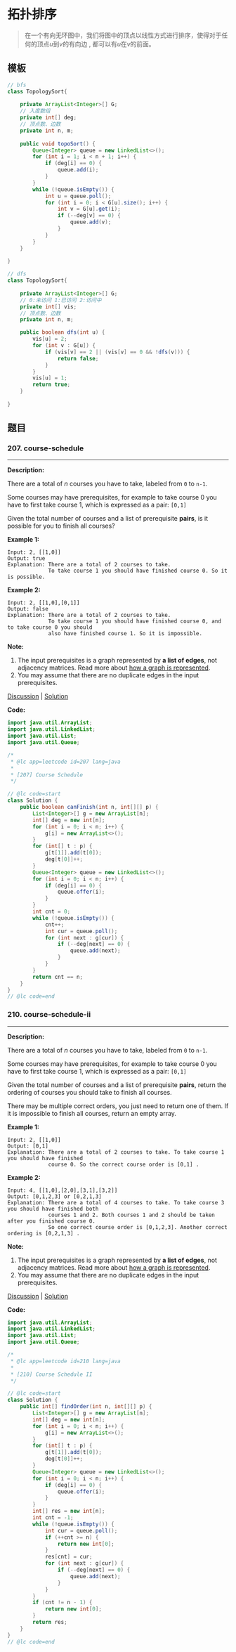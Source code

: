 # 拓扑排序

>  在一个有向无环图中，我们将图中的顶点以线性方式进行排序，使得对于任何的顶点$u$到$v$的有向边 , 都可以有$u$在$v$的前面。

## 模板

```java
// bfs
class TopologySort{
   
    private ArrayList<Integer>[] G;
    // 入度数组
    private int[] deg;
    // 顶点数、边数
    private int n, m;
    
    public void topoSort() {
        Queue<Integer> queue = new LinkedList<>();
        for (int i = 1; i < n + 1; i++) {
            if (deg[i] == 0) {
                queue.add(i);
            }
        }
        while (!queue.isEmpty()) {
            int u = queue.poll();
            for (int i = 0; i < G[u].size(); i++) {
                int v = G[u].get(i);
                if (--deg[v] == 0) {
                    queue.add(v);
                }
            }
        }
    }
    
}

// dfs
class TopologySort{
   
	private ArrayList<Integer>[] G;
    // 0:未访问 1:已访问 2:访问中
	private int[] vis;
    // 顶点数、边数
    private int n, m;

    public boolean dfs(int u) {
        vis[u] = 2;
        for (int v : G[u]) {
            if (vis[v] == 2 || (vis[v] == 0 && !dfs(v))) {
                return false;
            }
        }
        vis[u] = 1;
        return true;
    }
    
}
```

## 题目

### 207. course-schedule

------

**Description:**

There are a total of *n* courses you have to take, labeled from `0` to `n-1`.

Some courses may have prerequisites, for example to take course 0 you have to first take course 1, which is expressed as a pair: `[0,1]`

Given the total number of courses and a list of prerequisite **pairs**, is it possible for you to finish all courses?

**Example 1:**

```
Input: 2, [[1,0]] 
Output: true
Explanation: There are a total of 2 courses to take. 
             To take course 1 you should have finished course 0. So it is possible.
```

**Example 2:**

```
Input: 2, [[1,0],[0,1]]
Output: false
Explanation: There are a total of 2 courses to take. 
             To take course 1 you should have finished course 0, and to take course 0 you should
             also have finished course 1. So it is impossible.
```

**Note:**

1. The input prerequisites is a graph represented by **a list of edges**, not adjacency matrices. Read more about [how a graph is represented](https://www.khanacademy.org/computing/computer-science/algorithms/graph-representation/a/representing-graphs).
2. You may assume that there are no duplicate edges in the input prerequisites.

[Discussion](https://leetcode.com/problems/course-schedule/discuss/?currentPage=1&orderBy=most_votes&query=) | [Solution](https://leetcode.com/problems/course-schedule/solution/)

**Code:**

```java
import java.util.ArrayList;
import java.util.LinkedList;
import java.util.List;
import java.util.Queue;

/*
 * @lc app=leetcode id=207 lang=java
 *
 * [207] Course Schedule
 */

// @lc code=start
class Solution {
    public boolean canFinish(int n, int[][] p) {
        List<Integer>[] g = new ArrayList[n];
        int[] deg = new int[n];
        for (int i = 0; i < n; i++) {
            g[i] = new ArrayList<>();
        }
        for (int[] t : p) {
            g[t[1]].add(t[0]);
            deg[t[0]]++;
        }
        Queue<Integer> queue = new LinkedList<>();
        for (int i = 0; i < n; i++) {
            if (deg[i] == 0) {
                queue.offer(i);
            }
        }
        int cnt = 0;
        while (!queue.isEmpty()) {
            cnt++;
            int cur = queue.poll();
            for (int next : g[cur]) {
                if (--deg[next] == 0) {
                    queue.add(next);
                }
            }
        }
        return cnt == n;
    }
}
// @lc code=end
```

### 210. course-schedule-ii

------

**Description:**

There are a total of *n* courses you have to take, labeled from `0` to `n-1`.

Some courses may have prerequisites, for example to take course 0 you have to first take course 1, which is expressed as a pair: `[0,1]`

Given the total number of courses and a list of prerequisite **pairs**, return the ordering of courses you should take to finish all courses.

There may be multiple correct orders, you just need to return one of them. If it is impossible to finish all courses, return an empty array.

**Example 1:**

```
Input: 2, [[1,0]] 
Output: [0,1]
Explanation: There are a total of 2 courses to take. To take course 1 you should have finished   
             course 0. So the correct course order is [0,1] .
```

**Example 2:**

```
Input: 4, [[1,0],[2,0],[3,1],[3,2]]
Output: [0,1,2,3] or [0,2,1,3]
Explanation: There are a total of 4 courses to take. To take course 3 you should have finished both     
             courses 1 and 2. Both courses 1 and 2 should be taken after you finished course 0. 
             So one correct course order is [0,1,2,3]. Another correct ordering is [0,2,1,3] .
```

**Note:**

1. The input prerequisites is a graph represented by **a list of edges**, not adjacency matrices. Read more about [how a graph is represented](https://www.khanacademy.org/computing/computer-science/algorithms/graph-representation/a/representing-graphs).
2. You may assume that there are no duplicate edges in the input prerequisites.

[Discussion](https://leetcode.com/problems/course-schedule-ii/discuss/?currentPage=1&orderBy=most_votes&query=) | [Solution](https://leetcode.com/problems/course-schedule-ii/solution/)

**Code:**

```java
import java.util.ArrayList;
import java.util.LinkedList;
import java.util.List;
import java.util.Queue;

/*
 * @lc app=leetcode id=210 lang=java
 *
 * [210] Course Schedule II
 */

// @lc code=start
class Solution {
    public int[] findOrder(int n, int[][] p) {
        List<Integer>[] g = new ArrayList[n];
        int[] deg = new int[n];
        for (int i = 0; i < n; i++) {
            g[i] = new ArrayList<>();
        }
        for (int[] t : p) {
            g[t[1]].add(t[0]);
            deg[t[0]]++;
        }
        Queue<Integer> queue = new LinkedList<>();
        for (int i = 0; i < n; i++) {
            if (deg[i] == 0) {
                queue.offer(i);
            }
        }
        int[] res = new int[n];
        int cnt = -1;
        while (!queue.isEmpty()) {
            int cur = queue.poll();
            if (++cnt >= n) {
                return new int[0];
            }
            res[cnt] = cur;
            for (int next : g[cur]) {
                if (--deg[next] == 0) {
                    queue.add(next);
                }
            }
        }
        if (cnt != n - 1) {
            return new int[0];
        }
        return res;
    }
}
// @lc code=end
```

